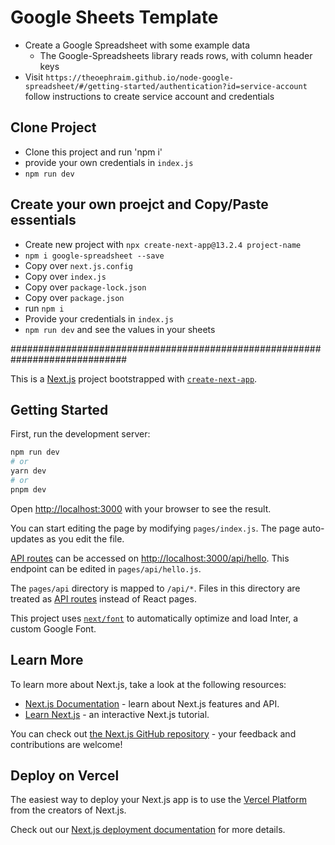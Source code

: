 # Google Sheets Template
- Create a Google Spreadsheet with some example data
  - The Google-Spreadsheets library reads rows, with column header keys
- Visit `https://theoephraim.github.io/node-google-spreadsheet/#/getting-started/authentication?id=service-account` follow instructions to create service account and credentials

## Clone Project
- Clone this project and run 'npm i'
- provide your own credentials in `index.js`
- `npm run dev`

## Create your own proejct and Copy/Paste essentials
- Create new project with `npx create-next-app@13.2.4 project-name`
- `npm i google-spreadsheet --save`
- Copy over `next.js.config`
- Copy over `index.js`
- Copy over `package-lock.json`
- Copy over `package.json`
- run `npm i`
- Provide your credentials in `index.js`
- `npm run dev` and see the values in your sheets

#############################################################################

This is a [Next.js](https://nextjs.org/) project bootstrapped with [`create-next-app`](https://github.com/vercel/next.js/tree/canary/packages/create-next-app).

## Getting Started

First, run the development server:

```bash
npm run dev
# or
yarn dev
# or
pnpm dev
```

Open [http://localhost:3000](http://localhost:3000) with your browser to see the result.

You can start editing the page by modifying `pages/index.js`. The page auto-updates as you edit the file.

[API routes](https://nextjs.org/docs/api-routes/introduction) can be accessed on [http://localhost:3000/api/hello](http://localhost:3000/api/hello). This endpoint can be edited in `pages/api/hello.js`.

The `pages/api` directory is mapped to `/api/*`. Files in this directory are treated as [API routes](https://nextjs.org/docs/api-routes/introduction) instead of React pages.

This project uses [`next/font`](https://nextjs.org/docs/basic-features/font-optimization) to automatically optimize and load Inter, a custom Google Font.

## Learn More

To learn more about Next.js, take a look at the following resources:

- [Next.js Documentation](https://nextjs.org/docs) - learn about Next.js features and API.
- [Learn Next.js](https://nextjs.org/learn) - an interactive Next.js tutorial.

You can check out [the Next.js GitHub repository](https://github.com/vercel/next.js/) - your feedback and contributions are welcome!

## Deploy on Vercel

The easiest way to deploy your Next.js app is to use the [Vercel Platform](https://vercel.com/new?utm_medium=default-template&filter=next.js&utm_source=create-next-app&utm_campaign=create-next-app-readme) from the creators of Next.js.

Check out our [Next.js deployment documentation](https://nextjs.org/docs/deployment) for more details.


